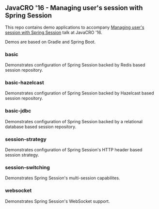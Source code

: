 ## JavaCRO '16 - Managing user's session with Spring Session

This repo contains demo applications to accompany [Managing user's session with Spring Session](http://2016.javacro.hr/eng/Program/Managing-user-s-session-with-Spring-Session) talk at JavaCRO '16.

Demos are based on Gradle and Spring Boot.

### basic

Demonstrates configuration of Spring Session backed by Redis based session repository.

### basic-hazelcast

Demonstrates configuration of Spring Session backed by Hazelcast based session repository.

### basic-jdbc

Demonstrates configuration of Spring Session backed by a relational database based session repository.

### session-strategy

Demonstrates configuration of Spring Session's HTTP header based session strategy.

### session-switching

Demonstrates Spring Session's multi-session capabilites.

### websocket

Demonstrates Spring Session's WebSocket support.

